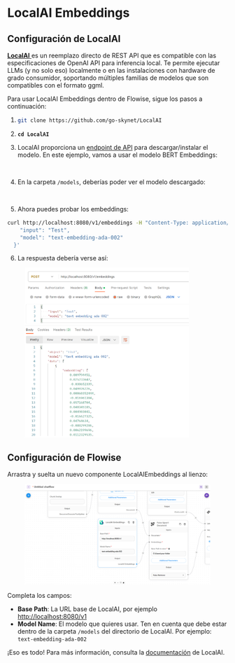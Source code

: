 # LocalAI Embeddings

## Configuración de LocalAI

[**LocalAI** ](https://github.com/go-skynet/LocalAI)es un reemplazo directo de REST API que es compatible con las especificaciones de OpenAI API para inferencia local. Te permite ejecutar LLMs (y no solo eso) localmente o en las instalaciones con hardware de grado consumidor, soportando múltiples familias de modelos que son compatibles con el formato ggml.

Para usar LocalAI Embeddings dentro de Flowise, sigue los pasos a continuación:

1. ```bash
   git clone https://github.com/go-skynet/LocalAI
   ```
2. <pre class="language-bash"><code class="lang-bash"><strong>cd LocalAI
   </strong></code></pre>
3. LocalAI proporciona un [endpoint de API](https://localai.io/api-endpoints/index.html#applying-a-model---modelsapply) para descargar/instalar el modelo. En este ejemplo, vamos a usar el modelo BERT Embeddings:

<figure><img src="../../../../.gitbook/assets/image (27) (1).png" alt=""><figcaption></figcaption></figure>

4. En la carpeta `/models`, deberías poder ver el modelo descargado:

<figure><img src="../../../../.gitbook/assets/image (23) (1).png" alt=""><figcaption></figcaption></figure>

5. Ahora puedes probar los embeddings:

```bash
curl http://localhost:8080/v1/embeddings -H "Content-Type: application/json" -d '{
    "input": "Test",
    "model": "text-embedding-ada-002"
  }'
```

6. La respuesta debería verse así:

<figure><img src="../../../../.gitbook/assets/image (29).png" alt="" width="375"><figcaption></figcaption></figure>

## Configuración de Flowise

Arrastra y suelta un nuevo componente LocalAIEmbeddings al lienzo:

<figure><img src="../../../../.gitbook/assets/image (21) (1) (2).png" alt=""><figcaption></figcaption></figure>

Completa los campos:

* **Base Path**: La URL base de LocalAI, por ejemplo [http://localhost:8080/v1](http://localhost:8080/v1)
* **Model Name**: El modelo que quieres usar. Ten en cuenta que debe estar dentro de la carpeta `/models` del directorio de LocalAI. Por ejemplo: `text-embedding-ada-002`

¡Eso es todo! Para más información, consulta la [documentación](https://localai.io/models/index.html#embeddings-bert) de LocalAI.
